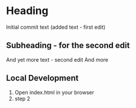 # Heading
Initial commit text (added text - first edit)
## Subheading - for the second edit
And yet more text - second edit
And more

## Local Development
1. Open index.html in your browser
2. step 2